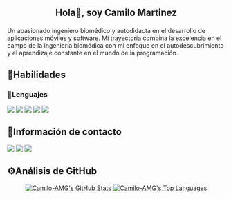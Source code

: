 ## <p align="center">Hola🙌, soy Camilo Martinez</p>
Un apasionado ingeniero biomédico y autodidacta en el desarrollo de aplicaciones móviles y software. Mi trayectoria combina la excelencia en el campo de la ingeniería biomédica con mi enfoque en el autodescubrimiento y el aprendizaje constante en el mundo de la programación.

## 🚀Habilidades
### 🦾Lenguajes

<p align="left">
  <a href="#" alt="Microsoft_Excel">
  <img src="https://img.shields.io/badge/Microsoft_Excel-217346?style=for-the-badge&logo=microsoft-excel&logoColor=white" /></a>
    
  <a href="#" alt="C#">
  <img src="https://img.shields.io/badge/C%23-239120?style=for-the-badge&logo=c-sharp&logoColor=white" /></a>
    
  <a href="#" alt="C++">
  <img src="https://img.shields.io/badge/C%2B%2B-00599C?style=for-the-badge&logo=c%2B%2B&logoColor=white" /></a>
    
  <a href="#" alt="Flutter">
  <img src="https://img.shields.io/badge/Flutter-02569B?style=for-the-badge&logo=flutter&logoColor=white" /></a>
    
  <a href="#" alt="Dart">
  <img src="https://img.shields.io/badge/Dart-0175C2?style=for-the-badge&logo=dart&logoColor=white" /></a>
</p>

## 🧾Información de contacto
<p align="left">
    
[<img src="https://img.shields.io/badge/WhatsApp-25D366?style=for-the-badge&logo=whatsapp&logoColor=white"/>](https://wa.me/3153048199)
[<img src="https://img.shields.io/badge/Gmail-D14836?style=for-the-badge&logo=gmail&logoColor=white" />](mailto:ing.camilo.amg@gmail.com)
[<img src="https://img.shields.io/badge/LinkedIn-0077B5?style=for-the-badge&logo=linkedin&logoColor=white" />](www.linkedin.com/in/camilo-amg)
</p>

## ⚙️Análisis de GitHub
<div align="center">
  <a href="https://github.com/anuraghazra/github-readme-stats">
    <img src="https://github-readme-stats.vercel.app/api?username=Camilo-AMG&theme=dracula" alt="Camilo-AMG's GitHub Stats" />
    <img src="https://github-readme-stats.vercel.app/api/top-langs/?username=Camilo-AMG&hide=html&layout=compact&theme=dracula" alt="Camilo-AMG's Top Languages" />
  </a>
</div>
